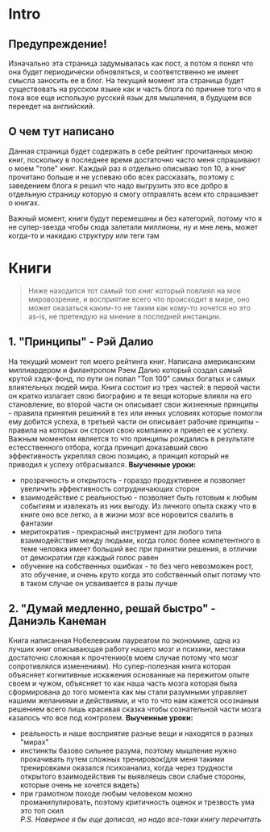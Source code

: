 # Intro
## Предупреждение!
Изначально эта страница задумывалась как пост, а потом я понял что она будет периодически обновляться, и соответственно не имеет смысла заносить ее в блог. 
На текущий момент эта страница будет существовать на русском языке как и часть блога по причине того что я пока все еще использую русский язык для мышления, в будущем все переедет на английский.

## О чем тут написано
Данная страница будет содержать в себе рейтинг прочитанных мною книг, поскольку в последнее время достаточно часто меня спрашивают о моем "топе" книг. Каждый раз я отдельно описываю топ 10, а книг прочитано больше и не успеваю обо всех рассказать, поэтому с заведением блога я решил что надо выгрузить это все добро в отдельную страницу которую я смогу отправлять всем кто спрашивает о книгах.

Важный момент, книги будут перемешаны и без категорий, потому что я не супер-звезда чтобы сюда залетали миллионы, ну и мне лень, может когда-то и накидаю структуру или теги там

# Книги
> Ниже находится тот самый топ книг который повлиял на мое мировозрение, и восприятие всего что происходит в мире, оно может оказаться каким-то не таким как кому-то хочется но это as-is, не претендую на мнение в последней инстанции.

## 1. "Принципы" - Рэй Далио  
На текущий момент топ моего рейтинга книг. Написана американским миллиардером и филантропом Рэем Далио который создал самый крутой хэдж-фонд, по пути он попал "Топ 100" самых богатых и самых влиятельных людей мира. Книга состоит из трех частей: в первой части он кратко излагает свою биографию и те вещи которые влияли на его становление, во второй части он описывает свои жизненные принципы - правила принятия решений в тех или инных условиях которые помогли ему добится успеха, в третьей части он описывает рабочие принципы - правила на которых он строил свою компанию и привел ее к успеху. Важным моментом является то что принципы рождались в результате естесственного отбора, когда принцип доказавший свою эффективность укреплял свою позицию, а принцип который не приводил к успеху отбрасывался.  **Выученные уроки:** 
* прозрачность и открытость - гораздо продуктивнее и позволяет увеличить эффективность сотрудничающих сторон
* взаимодействие с реальностью - позволяет быть готовым к любым событиям и извлекать из них выгоду. Из личного опыта скажу что в книге оно все легко, а в жизни мозг все норовится свалить в фантазии
* меритократия - прекрасный инструмент для любого типа взаимодействия между людьми, когда голос более компетентного в теме человка имеет больший вес при принятии решения, в отличии от демократии где каждый голос равен
* обучение на собственных ошибках - то без чего невозможен рост, это обучение, и очень круто когда это собственный опыт потому что в таком случае он усваивается в разы лучше

## 2. "Думай медленно, решай быстро" - Даниэль Канеман
Книга написанная Нобелевским лауреатом по экономике, одна из лучших книг описывающая работу нашего мозг и психики, местами достаточно сложная к прочтению(в моем случае потому что мозг сопротивлялся изменениям). Но супер-полезная книга которая объясняет когнитивные искажения основанные на пережитом опыте своем и чужом, объясняет то как наша часть мозга которая была сформирована до того момента как мы стали разумными управляет нашими желаниями и действиями, и что то что нам кажется осознаным решением всего лишь красивая сказка чтобы сознательной части мозга казалось что все под контролем.
**Выученные уроки:**
* реальность и наше восприятие разные вещи и находятся в разных "мирах"
* инстинкты базово сильнее разума, поэтому мышление нужно прокачивать путем сложных тренировок(для меня такими тренировками оказался психоанализ, когда через трудности открытого взаимодействия ты выявляешь свои слабые стороны, которые очень не хочется видеть)
* при грамотном походе любым человеком можно проманипулировать, поэтому критичность оценок и трезвость ума это топ скил  
*_P.S. Наверное я бы еще дописал, но надо все-таки книгу перечитать_*

